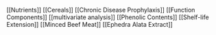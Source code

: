 [[Nutrients]]
[[Cereals]]
[[Chronic Disease Prophylaxis]]
[[Function Components]]
[[multivariate analysis]]
[[Phenolic Contents]]
[[Shelf-life Extension]]
[[Minced Beef Meat]]
[[Ephedra Alata Extract]]

